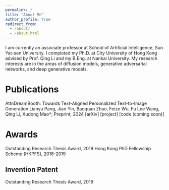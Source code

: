 ```yaml
---
permalink: /
title: "About Me"
author_profile: true
redirect_from: 
  - /about/
  - /about.html
---
```


I am currently an associate professor at School of Artificial Intelligence, Sun Yat-sen University. I completed my Ph.D. at City University of Hong Kong advised by Prof. Qing Li and my B.Eng. at Nankai University. My research interests are in the areas of diffusion models, generative adversarial networks, and deep generative models.

Publications
======
AttnDreamBooth: Towards Text-Aligned Personalized Text-to-Image Generation
Lianyu Pang, Jian Yin, Baoquan Zhao, Feize Wu, Fu Lee Wang, Qing Li, Xudong Mao*;
Preprint, 2024
[arXiv] [project] [code (coming soon)]

Awards
======
Outstanding Research Thesis Award, 2019
Hong Kong PhD Fellowship Scheme (HKPFS), 2016-2019

Invention Patent
------
Outstanding Research Thesis Award, 2019
